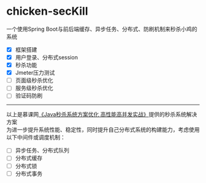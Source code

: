 # chicken-secKill
一个使用Spring Boot与前后端缓存、异步任务、分布式、防刷机制来秒杀小鸡的系统

* [x] 框架搭建
* [x] 用户登录、分布式session
* [x] 秒杀功能
* [x] Jmeter压力测试
* [ ] 页面级秒杀优化
* [ ] 服务级秒杀优化
* [ ] 验证码防刷

--------------------------
以上是慕课网[《Java秒杀系统方案优化 高性能高并发实战》](https://coding.imooc.com/class/168.html)提供的秒杀系统解决方案  
为进一步提升系统性能、稳定性，同时提升自己分布式系统的构建能力，考虑使用以下中间件或调度机制：

* [ ] 异步任务、分布式队列
* [ ] 分布式缓存
* [ ] 分布式锁
* [ ] 分布式事务
